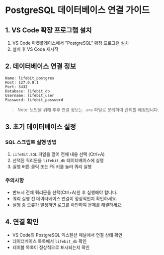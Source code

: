 # PostgreSQL 데이터베이스 연결 가이드

## 1. VS Code 확장 프로그램 설치
1. VS Code 마켓플레이스에서 "PostgreSQL" 확장 프로그램 설치
2. 설치 후 VS Code 재시작

## 2. 데이터베이스 연결 정보
```plaintext
Name: lifebit_postgres
Host: 127.0.0.1
Port: 5432
Database: lifebit_db
Username: lifebit_user
Password: lifebit_password
```

> Note: 보안을 위해 추후 연결 정보는 `.env` 파일로 분리하여 관리할 예정입니다.

## 3. 초기 데이터베이스 설정

### SQL 스크립트 실행 방법
1. `LifeBit.SQL` 파일을 열어 전체 내용 선택 (Ctrl+A)
2. 선택된 쿼리문을 `lifebit_db` 데이터베이스에 실행
3. 실행 버튼 클릭 또는 F5 키를 눌러 쿼리 실행

### 주의사항
- 반드시 전체 쿼리문을 선택(Ctrl+A)한 후 실행해야 합니다.
- 쿼리 실행 전 데이터베이스 연결이 정상적인지 확인하세요.
- 실행 중 오류가 발생하면 로그를 확인하여 문제를 해결하세요.

## 4. 연결 확인
- VS Code의 PostgreSQL 익스텐션 패널에서 연결 상태 확인
- 데이터베이스 목록에서 `lifebit_db` 확인
- 테이블 목록이 정상적으로 표시되는지 확인
